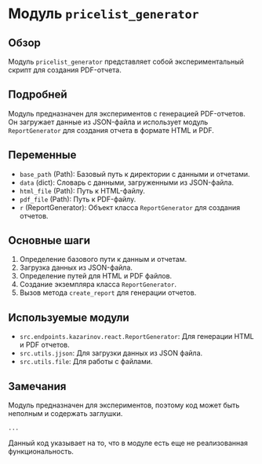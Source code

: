 # Модуль `pricelist_generator`

## Обзор

Модуль `pricelist_generator` представляет собой экспериментальный скрипт для создания PDF-отчета.

## Подробней

Модуль предназначен для экспериментов с генерацией PDF-отчетов. Он загружает данные из JSON-файла и использует модуль `ReportGenerator` для создания отчета в формате HTML и PDF.

## Переменные

*   `base_path` (Path): Базовый путь к директории с данными и отчетами.
*   `data` (dict): Словарь с данными, загруженными из JSON-файла.
*   `html_file` (Path): Путь к HTML-файлу.
*   `pdf_file` (Path): Путь к PDF-файлу.
*   `r` (ReportGenerator): Объект класса `ReportGenerator` для создания отчетов.

## Основные шаги

1.  Определение базового пути к данным и отчетам.
2.  Загрузка данных из JSON-файла.
3.  Определение путей для HTML и PDF файлов.
4.  Создание экземпляра класса `ReportGenerator`.
5.  Вызов метода `create_report` для генерации отчетов.

## Используемые модули

*   `src.endpoints.kazarinov.react.ReportGenerator`: Для генерации HTML и PDF отчетов.
*   `src.utils.jjson`: Для загрузки данных из JSON файла.
*   `src.utils.file`: Для работы с файлами.

## Замечания

Модуль предназначен для экспериментов, поэтому код может быть неполным и содержать заглушки.
```python
...
```
Данный код указывает на то, что в модуле есть еще не реализованная функциональность.